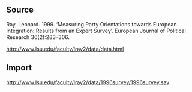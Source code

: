 ## Source

Ray, Leonard. 1999. ‘Measuring Party Orientations towards European Integration: Results from an Expert Survey’. European Journal of Political Research 36(2):283–306.

http://www.lsu.edu/faculty/lray2/data/data.html

## Import

http://www.lsu.edu/faculty/lray2/data/1996survey/1996survey.sav
